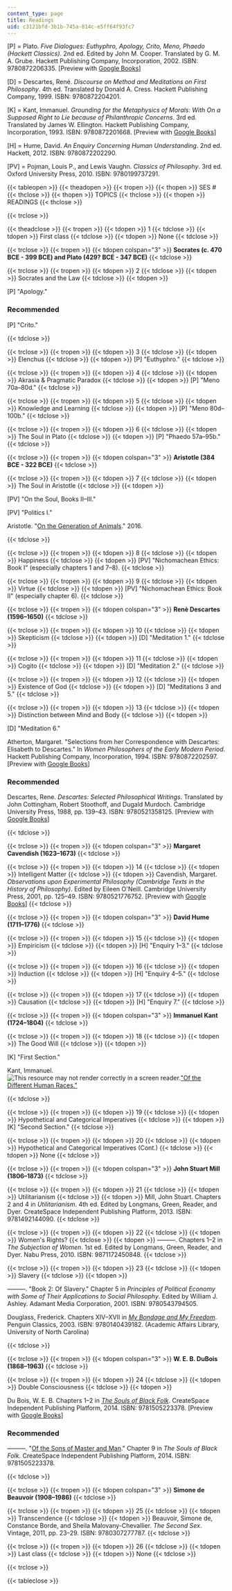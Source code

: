 ```yaml
---
content_type: page
title: Readings
uid: c3121bfd-3b1b-745a-814c-e5ff64f93fc7
---
```


\[P\] = Plato. _Five Dialogues: Euthyphro, Apology, Crito, Meno, Phaedo (Hackett Classics)_. 2nd ed. Edited by John M. Cooper. Translated by G. M. A. Grube. Hackett Publishing Company, Incorporation, 2002. ISBN: 9780872206335. \[Preview with [Google Books](http://books.google.com/books?id=HGn9DAAAQBAJ&pg=PAfrontcover)\]

\[D\] = Descartes, René. _Discourse on Method and Meditations on First Philosophy_. 4th ed. Translated by Donald A. Cress. Hackett Publishing Company, 1999. ISBN: 9780872204201.

\[K\] = Kant, Immanuel. _Grounding for the Metaphysics of Morals: With On a Supposed Right to Lie because of Philanthropic Concerns_. 3rd ed. Translated by James W. Ellington. Hackett Publishing Company, Incorporation, 1993. ISBN: 9780872201668. \[Preview with [Google Books](http://books.google.com/books?id=XFfuCgAAQBAJ&pg=PAfrontcover)\]

\[H\] = Hume, David. _An Enquiry Concerning Human Understanding_. 2nd ed. Hackett, 2012. ISBN: 9780872202290.

\[PV\] = Pojman, Louis P., and Lewis Vaughn. _Classics of Philosophy_. 3rd ed. Oxford University Press, 2010. ISBN: 9780199737291.

{{< tableopen >}}
{{< theadopen >}}
{{< tropen >}}
{{< thopen >}}
SES #
{{< thclose >}}
{{< thopen >}}
TOPICS
{{< thclose >}}
{{< thopen >}}
READINGS
{{< thclose >}}

{{< trclose >}}

{{< theadclose >}}
{{< tropen >}}
{{< tdopen >}}
1
{{< tdclose >}}
{{< tdopen >}}
First class
{{< tdclose >}}
{{< tdopen >}}
None
{{< tdclose >}}

{{< trclose >}}
{{< tropen >}}
{{< tdopen colspan="3" >}}
**Socrates (c. 470 BCE - 399 BCE) and Plato (429? BCE - 347 BCE)**
{{< tdclose >}}

{{< trclose >}}
{{< tropen >}}
{{< tdopen >}}
2
{{< tdclose >}}
{{< tdopen >}}
Socrates and the Law
{{< tdclose >}}
{{< tdopen >}}


\[P\] "Apology."

### Recommended

\[P\] "Crito."


{{< tdclose >}}

{{< trclose >}}
{{< tropen >}}
{{< tdopen >}}
3
{{< tdclose >}}
{{< tdopen >}}
Elenchus
{{< tdclose >}}
{{< tdopen >}}
\[P\] "Euthyphro."
{{< tdclose >}}

{{< trclose >}}
{{< tropen >}}
{{< tdopen >}}
4
{{< tdclose >}}
{{< tdopen >}}
Akrasia & Pragmatic Paradox
{{< tdclose >}}
{{< tdopen >}}
\[P\] "Meno 70a–80d."
{{< tdclose >}}

{{< trclose >}}
{{< tropen >}}
{{< tdopen >}}
5
{{< tdclose >}}
{{< tdopen >}}
Knowledge and Learning
{{< tdclose >}}
{{< tdopen >}}
\[P\] "Meno 80d–100b."
{{< tdclose >}}

{{< trclose >}}
{{< tropen >}}
{{< tdopen >}}
6
{{< tdclose >}}
{{< tdopen >}}
The Soul in Plato
{{< tdclose >}}
{{< tdopen >}}
\[P\] "Phaedo 57a–95b."
{{< tdclose >}}

{{< trclose >}}
{{< tropen >}}
{{< tdopen colspan="3" >}}
**Aristotle (384 BCE - 322 BCE)**
{{< tdclose >}}

{{< trclose >}}
{{< tropen >}}
{{< tdopen >}}
7
{{< tdclose >}}
{{< tdopen >}}
The Soul in Aristotle
{{< tdclose >}}
{{< tdopen >}}


\[PV\] "On the Soul, Books II–III."

\[PV\] "Politics I."

Aristotle. "[On the Generation of Animals](https://ebooks.adelaide.edu.au/a/aristotle/generation/book4.html)." 2016.


{{< tdclose >}}

{{< trclose >}}
{{< tropen >}}
{{< tdopen >}}
8
{{< tdclose >}}
{{< tdopen >}}
Happiness
{{< tdclose >}}
{{< tdopen >}}
\[PV\] "Nichomachean Ethics: Book I" (especially chapters 1 and 7–8).
{{< tdclose >}}

{{< trclose >}}
{{< tropen >}}
{{< tdopen >}}
9
{{< tdclose >}}
{{< tdopen >}}
Virtue
{{< tdclose >}}
{{< tdopen >}}
\[PV\] "Nichomachean Ethics: Book II" (especially chapter 6).
{{< tdclose >}}

{{< trclose >}}
{{< tropen >}}
{{< tdopen colspan="3" >}}
**Renè Descartes (1596–1650)**
{{< tdclose >}}

{{< trclose >}}
{{< tropen >}}
{{< tdopen >}}
10
{{< tdclose >}}
{{< tdopen >}}
Skepticism
{{< tdclose >}}
{{< tdopen >}}
\[D\] "Meditation 1."
{{< tdclose >}}

{{< trclose >}}
{{< tropen >}}
{{< tdopen >}}
11
{{< tdclose >}}
{{< tdopen >}}
Cogito
{{< tdclose >}}
{{< tdopen >}}
\[D\] "Meditation 2."
{{< tdclose >}}

{{< trclose >}}
{{< tropen >}}
{{< tdopen >}}
12
{{< tdclose >}}
{{< tdopen >}}
Existence of God
{{< tdclose >}}
{{< tdopen >}}
\[D\] "Meditations 3 and 5."
{{< tdclose >}}

{{< trclose >}}
{{< tropen >}}
{{< tdopen >}}
13
{{< tdclose >}}
{{< tdopen >}}
Distinction between Mind and Body
{{< tdclose >}}
{{< tdopen >}}


\[D\] "Meditation 6."

Atherton, Margaret. "Selections from her Correspondence with Descartes: Elisabeth to Descartes." In _Women Philosophers of the Early Modern Period_. Hackett Publishing Company, Incorporation, 1994. ISBN: 9780872202597. \[Preview with [Google Books](http://books.google.com/books?id=K0xYL0QwHKMC&pg=PA11=onepage)\]

### Recommended

Descartes, Rene. _Descartes: Selected Philosophical Writings_. Translated by John Cottingham, Robert Stoothoff, and Dugald Murdoch. Cambridge University Press, 1988, pp. 139–43. ISBN: 9780521358125. \[Preview with [Google Books](http://books.google.com/books?id=6tNxSphqAYkC&pg=PAfrontcover)\]


{{< tdclose >}}

{{< trclose >}}
{{< tropen >}}
{{< tdopen colspan="3" >}}
**Margaret Cavendish (1623–1673)**
{{< tdclose >}}

{{< trclose >}}
{{< tropen >}}
{{< tdopen >}}
14
{{< tdclose >}}
{{< tdopen >}}
Intelligent Matter
{{< tdclose >}}
{{< tdopen >}}
Cavendish, Margaret. _Observations upon Experimental Philosophy (Cambridge Texts in the History of Philosophy)_. Edited by Eileen O'Neill. Cambridge University Press, 2001, pp. 125–49. ISBN: 9780521776752. \[Preview with [Google Books](http://books.google.com/books?id=QBkNVTp6XuUC&pg=PAfrontcover)\]
{{< tdclose >}}

{{< trclose >}}
{{< tropen >}}
{{< tdopen colspan="3" >}}
**David Hume (1711–1776)**
{{< tdclose >}}

{{< trclose >}}
{{< tropen >}}
{{< tdopen >}}
15
{{< tdclose >}}
{{< tdopen >}}
Empiricism
{{< tdclose >}}
{{< tdopen >}}
\[H\] "Enquiry 1–3."
{{< tdclose >}}

{{< trclose >}}
{{< tropen >}}
{{< tdopen >}}
16
{{< tdclose >}}
{{< tdopen >}}
Induction
{{< tdclose >}}
{{< tdopen >}}
\[H\] "Enquiry 4–5."
{{< tdclose >}}

{{< trclose >}}
{{< tropen >}}
{{< tdopen >}}
17
{{< tdclose >}}
{{< tdopen >}}
Causation
{{< tdclose >}}
{{< tdopen >}}
\[H\] "Enquiry 7."
{{< tdclose >}}

{{< trclose >}}
{{< tropen >}}
{{< tdopen colspan="3" >}}
**Immanuel Kant (1724–1804)**
{{< tdclose >}}

{{< trclose >}}
{{< tropen >}}
{{< tdopen >}}
18
{{< tdclose >}}
{{< tdopen >}}
The Good Will
{{< tdclose >}}
{{< tdopen >}}


\[K\] "First Section."

Kant, Immanuel. ![This resource may not render correctly in a screen reader.](/images/inacessible.gif)["Of the Different Human Races."](https://muse.jhu.edu/chapter/966880)


{{< tdclose >}}

{{< trclose >}}
{{< tropen >}}
{{< tdopen >}}
19
{{< tdclose >}}
{{< tdopen >}}
Hypothetical and Categorical Imperatives
{{< tdclose >}}
{{< tdopen >}}
\[K\] "Second Section."
{{< tdclose >}}

{{< trclose >}}
{{< tropen >}}
{{< tdopen >}}
20
{{< tdclose >}}
{{< tdopen >}}
Hypothetical and Categorical Imperatives (Cont.)
{{< tdclose >}}
{{< tdopen >}}
None
{{< tdclose >}}

{{< trclose >}}
{{< tropen >}}
{{< tdopen colspan="3" >}}
**John Stuart Mill (1806–1873)**
{{< tdclose >}}

{{< trclose >}}
{{< tropen >}}
{{< tdopen >}}
21
{{< tdclose >}}
{{< tdopen >}}
Utilitarianism
{{< tdclose >}}
{{< tdopen >}}
Mill, John Stuart. Chapters 2 and 4 in _Utilitarianism_. 4th ed. Edited by Longmans, Green, Reader, and Dyer. CreateSpace Independent Publishing Platform, 2013. ISBN: 9781492144090.
{{< tdclose >}}

{{< trclose >}}
{{< tropen >}}
{{< tdopen >}}
22
{{< tdclose >}}
{{< tdopen >}}
Women's Rights?
{{< tdclose >}}
{{< tdopen >}}
———. Chapters 1–2 in _The Subjection of Women_. 1st ed. Edited by Longmans, Green, Reader, and Dyer. Nabu Press, 2010. ISBN: 9871172450848.
{{< tdclose >}}

{{< trclose >}}
{{< tropen >}}
{{< tdopen >}}
23
{{< tdclose >}}
{{< tdopen >}}
Slavery
{{< tdclose >}}
{{< tdopen >}}


———. "Book 2: Of Slavery." Chapter 5 in _Principles of Political Economy with Some of Their Applications to Social Philosophy_. Edited by William J. Ashley. Adamant Media Corporation, 2001. ISBN: 9780543794505.

Douglass, Frederick. Chapters XIV–XVII in [_My Bondage and My Freedom_](http://docsouth.unc.edu/neh/douglass55/douglass55.html#p185). Penguin Classics, 2003. ISBN: 9780140439182. (Academic Affairs Library, University of North Carolina)


{{< tdclose >}}

{{< trclose >}}
{{< tropen >}}
{{< tdopen colspan="3" >}}
**W. E. B. DuBois (1868–1963)**
{{< tdclose >}}

{{< trclose >}}
{{< tropen >}}
{{< tdopen >}}
24
{{< tdclose >}}
{{< tdopen >}}
Double Consciousness
{{< tdclose >}}
{{< tdopen >}}


Du Bois, W. E. B. Chapters 1–2 in [_The Souls of Black Folk_](http://www.gutenberg.org/ebooks/408?msg=welcome_stranger). CreateSpace Independent Publishing Platform, 2014. ISBN: 9781505223378. \[Preview with [Google Books](http://books.google.com/books?id=RFsCBAAAQBAJ&pg=PA5=onepage)\]

### Recommended

———. "[Of the Sons of Master and Man](http://www.gutenberg.org/files/408/408-h/408-h.htm#chap09)." Chapter 9 in _The Souls of Black Folk_. CreateSpace Independent Publishing Platform, 2014. ISBN: 9781505223378.


{{< tdclose >}}

{{< trclose >}}
{{< tropen >}}
{{< tdopen colspan="3" >}}
**Simone de Beauvoir (1908–1986)**
{{< tdclose >}}

{{< trclose >}}
{{< tropen >}}
{{< tdopen >}}
25
{{< tdclose >}}
{{< tdopen >}}
Transcendence
{{< tdclose >}}
{{< tdopen >}}
Beauvoir, Simone de, Constance Borde, and Sheila Malovany-Chevallier. _The Second Sex_. Vintage, 2011, pp. 23–29. ISBN: 9780307277787.
{{< tdclose >}}

{{< trclose >}}
{{< tropen >}}
{{< tdopen >}}
26
{{< tdclose >}}
{{< tdopen >}}
Last class
{{< tdclose >}}
{{< tdopen >}}
None
{{< tdclose >}}

{{< trclose >}}

{{< tableclose >}}
